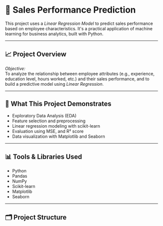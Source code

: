 # 🛒 Sales Performance Prediction

This project uses a *Linear Regression Model* to predict sales performance based on employee characteristics. It's a practical application of machine learning for business analytics, built with Python.

---

## 📈 Project Overview

*Objective:*  
To analyze the relationship between employee attributes (e.g., experience, education level, hours worked, etc.) and their sales performance, and to build a predictive model using *Linear Regression*.

---

## 🧠 What This Project Demonstrates

- Exploratory Data Analysis (EDA)
- Feature selection and preprocessing
- Linear regression modeling with scikit-learn
- Evaluation using MSE, and R² score
- Data visualization with Matplotlib and Seaborn

---

## 📊 Tools & Libraries Used

- Python
- Pandas
- NumPy
- Scikit-learn
- Matplotlib
- Seaborn

---

## 🗂 Project Structure
